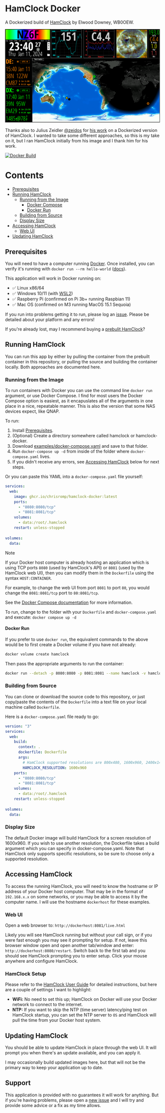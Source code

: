 # HamClock Docker

A Dockerized build of [HamClock](https://www.clearskyinstitute.com/ham/HamClock/) by Elwood Downey, WB0OEW.

![HamClock Screenshot](images/hamclock.png)

Thanks also to Julius Zeidler [@zeidos](https://github.com/zeidlos) for [his work](https://github.com/zeidlos/hamclock-docker) on a Dockerized version of HamClock. I wanted to take some different approaches, so this is my take on it, but I ran HamClock initially from his image and I thank him for his work.

[![Docker Build](https://github.com/ChrisRomp/hamclock-docker/actions/workflows/docker-publish.yml/badge.svg)](https://github.com/ChrisRomp/hamclock-docker/actions/workflows/docker-publish.yml)

# Contents
- [Prerequisites](#prerequisites)
- [Running HamClock](#running-hamclock)
    - [Running from the Image](#running-from-the-image)
        - [Docker Compose](#docker-compose)
        - [Docker Run](#docker-run)
    - [Building from Source](#building-from-source)
    - [Display Size](#display-size)
- [Accessing HamClock](#accessing-hamclock)
    - [Web UI](#web-ui)
- [Updating HamClock](#updating-hamclock)

## Prerequisites

You will need to have a computer running [Docker](https://docs.docker.com/get-docker/). Once installed, you can verify it's running with `docker run --rm hello-world` ([docs](https://hub.docker.com/_/hello-world)).

This application will work in Docker running on:

- ✅ Linux x86/64
- ✅ Windows 10/11 (with [WSL2](https://learn.microsoft.com/en-us/windows/wsl/install))
- ✅ Raspberry Pi (confirmed on Pi 3b+ running Raspbian 11)
- ✅ Mac OS (confirmed on M3 running MacOS 15.1 Sequoia)

If you run into problems getting it to run, please log an [issue](https://github.com/ChrisRomp/hamclock-docker/issues). Please be detailed about your platform and any errors!

If you're already lost, may I recommend buying a [prebulit HamClock](https://www.veritiumhfclock.com/)?

## Running HamClock

You can run this app by either by pulling the container from the prebuilt container in this repository, or pulling the source and building the container locally. Both approaches are documented here.

### Running from the Image

To run containers with Docker you can use the command line `docker run` argument, or use Docker Compose. I find for most users the Docker Compose option is easiest, as it encapuslates all of the arguments in one place in a nice, repeatable manner. This is also the version that some NAS devices expect, like QNAP.

To run:

1. Install [Prerequisites](#prerequisites).
1. (Optional) Create a directory somewhere called hamclock or hamclock-docker.
1. Download [examples/docker-compose.yaml](https://raw.githubusercontent.com/ChrisRomp/hamclock-docker/main/examples/docker-compose.yaml) and save to that folder.
1. Run `docker-compose up -d` from inside of the folder where `docker-compose.yaml` lives.
1. If you didn't receive any errors, see [Accessing HamClock](#accessing-hamclock) below for next steps.

Or you can paste this YAML into a `docker-compose.yaml` file yourself:

```yaml
services:
  web:
    image: ghcr.io/chrisromp/hamclock-docker:latest
    ports:
      - "8080:8080/tcp"
      - "8081:8081/tcp"
    volumes:
      - data:/root/.hamclock
    restart: unless-stopped

volumes:
  data:
```

> [!NOTE]
> If your Docker host computer is already hosting an application which is using TCP ports `8080` (used by HamClock's API) or `8081` (used by the HamClock web UI), then you can modify them in the `Dockerfile` using the syntax `HOST:CONTAINER`.
>
> For example, to change the web UI from port `8081` to port `80`, you would change the `8081:8081/tcp` port to `80:8081/tcp`.
>
> See the [Docker Compose documentation](https://docs.docker.com/compose/compose-file/05-services/#ports) for more information.

To run, change to the folder with your `Dockerfile` and `docker-compose.yaml` and execute: `docker compose up -d`

#### Docker Run

If you prefer to use `docker run`, the equivalent commands to the above would be to first create a Docker volume if you have not already:

```sh
docker volume create hamclock
```

Then pass the appropriate arguments to run the container:

```sh
docker run --detach -p 8080:8080 -p 8081:8081 --name hamclock -v hamclock:/root/.hamclock ghcr.io/chrisromp/hamclock-docker:latest
```

### Building from Source

You can clone or download the source code to this repository, or just copy/paste the contents of the `Dockerfile` into a text file on your local machine called `Dockerfile`.

Here is a `docker-compose.yaml` file ready to go:

```yaml
version: "3"
services:
  web:
    build:
      context: .
      dockerfile: Dockerfile
      args:
        # HamClock supported resolutions are 800x480, 1600x960, 2400x1440 and 3200x1920 as of v3.02
        HAMCLOCK_RESOLUTION: 1600x960
    ports:
      - "8080:8080/tcp"
      - "8081:8081/tcp"
    volumes:
      - data:/root/.hamclock
    restart: unless-stopped

volumes:
  data:
```

### Display Size

The default Docker image will build HamClock for a screen resolution of 1600x960. If you wish to use another resolution, the Dockerfile takes a build argument which you can specify in docker-compose.yaml. Note that HamClock only supports specific resolutions, so be sure to choose only a supported resolution.

## Accessing HamClock

To access the running HamClock, you will need to know the hostname or IP address of your Docker host computer. That may be in the format of `192.168.x.x` on some networks, or you may be able to access it by the computer name. I will use the hostname `dockerhost` for these examples.

### Web UI

Open a web browser to: `http://dockerhost:8081/live.html`

Likely you will see HamClock running but without your call sign, or if you were fast enough you may see it prompting for setup. If not, leave this browser window open and open another tab/window and enter: `http://dockerhost:8080/restart`. Switch back to the first tab and you should see HamClock prompting you to enter setup. Click your mouse anywhere and configure HamClock.

### HamClock Setup

Please refer to the [HamClock User Guide](https://www.clearskyinstitute.com/ham/HamClock/HamClockKey.pdf) for detailed instructions, but here are a couple of settings I want to highlight:

- **WiFi:** No need to set this up; HamClock on Docker will use your Docker network to connect to the internet.
- **NTP:** If you want to skip the NTP (time server) latency/ping test on HamClock startup, you can set the NTP server to `OS` and HamClock will pull the time from your Docker host system.

## Updating HamClock

You should be able to update HamClock in place through the web UI. It will prompt you when there's an update available, and you can apply it.

I may occasionally build updated images here, but that will not be the primary way to keep your application up to date.

## Support

This application is provided with no guarantees it will work for anything. But if you're having problems, please open a [new issue](https://github.com/ChrisRomp/hamclock-docker/issues) and I will try and provide some advice or a fix as my time allows.
